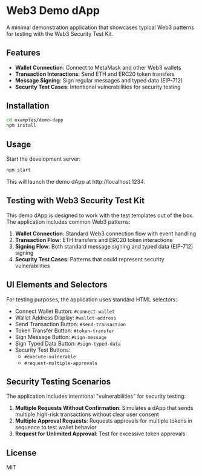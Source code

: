 # Web3 Demo dApp

A minimal demonstration application that showcases typical Web3 patterns for testing with the Web3 Security Test Kit.

## Features

- **Wallet Connection**: Connect to MetaMask and other Web3 wallets
- **Transaction Interactions**: Send ETH and ERC20 token transfers
- **Message Signing**: Sign regular messages and typed data (EIP-712)
- **Security Test Cases**: Intentional vulnerabilities for security testing

## Installation

```bash
cd examples/demo-dapp
npm install
```

## Usage

Start the development server:

```bash
npm start
```

This will launch the demo dApp at http://localhost:1234.

## Testing with Web3 Security Test Kit

This demo dApp is designed to work with the test templates out of the box. The application includes common Web3 patterns:

1. **Wallet Connection**: Standard Web3 connection flow with event handling
2. **Transaction Flow**: ETH transfers and ERC20 token interactions
3. **Signing Flow**: Both standard message signing and typed data (EIP-712) signing
4. **Security Test Cases**: Patterns that could represent security vulnerabilities

## UI Elements and Selectors

For testing purposes, the application uses standard HTML selectors:

- Connect Wallet Button: `#connect-wallet`
- Wallet Address Display: `#wallet-address`
- Send Transaction Button: `#send-transaction`
- Token Transfer Button: `#token-transfer`
- Sign Message Button: `#sign-message`
- Sign Typed Data Button: `#sign-typed-data`
- Security Test Buttons: 
  - `#execute-vulnerable`
  - `#request-multiple-approvals`

## Security Testing Scenarios

The application includes intentional "vulnerabilities" for security testing:

1. **Multiple Requests Without Confirmation**: Simulates a dApp that sends multiple high-risk transactions without clear user consent
2. **Multiple Approval Requests**: Requests approvals for multiple tokens in sequence to test wallet behavior
3. **Request for Unlimited Approval**: Test for excessive token approvals

## License

MIT 